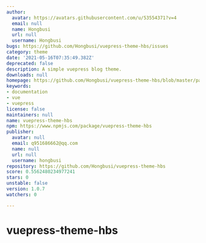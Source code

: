 ```yaml
---
author:
  avatar: https://avatars.githubusercontent.com/u/53554371?v=4
  email: null
  name: Hongbusi
  url: null
  username: Hongbusi
bugs: https://github.com/Hongbusi/vuepress-theme-hbs/issues
category: theme
date: '2021-05-16T07:35:49.382Z'
deprecated: false
description: A simple vuepress blog theme.
downloads: null
homepage: https://github.com/Hongbusi/vuepress-theme-hbs/blob/master/packages/README.md
keywords:
- documentation
- vue
- vuepress
license: false
maintainers: null
name: vuepress-theme-hbs
npm: https://www.npmjs.com/package/vuepress-theme-hbs
publisher:
  avatar: null
  email: q951686662@qq.com
  name: null
  url: null
  username: hongbusi
repository: https://github.com/Hongbusi/vuepress-theme-hbs
score: 0.5562480234977241
stars: 0
unstable: false
version: 1.0.7
watchers: 0

---
```


# vuepress-theme-hbs